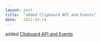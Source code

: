 ```yaml
---
layout: post
title:  "added Clipboard API and Events"
date:   2011-04-14
---
```


added <a href="http://www.w3.org/TR/clipboard-apis">Clipboard API and Events</a>

